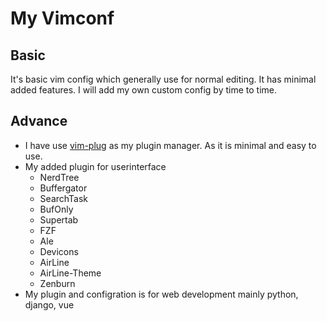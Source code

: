 
# My Vimconf


## Basic

It's basic vim config which generally use for normal editing. It has minimal added features.
I will add my own custom config by time to time.

## Advance

* I have use [vim-plug](https://github.com/junegunn/vim-plug) as my plugin manager. As it is minimal and easy to use.
* My added plugin for userinterface
  * NerdTree
  * Buffergator
  * SearchTask
  * BufOnly
  * Supertab
  * FZF
  * Ale
  * Devicons
  * AirLine
  * AirLine-Theme
  * Zenburn
* My plugin and configration is for web development mainly python, django, vue
